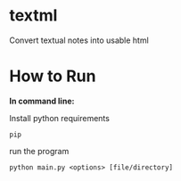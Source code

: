 # textml
Convert textual notes into usable html

# How to Run

**In command line:**

Install python requirements 
```
pip
```

run the program 
```
python main.py <options> [file/directory]
```



